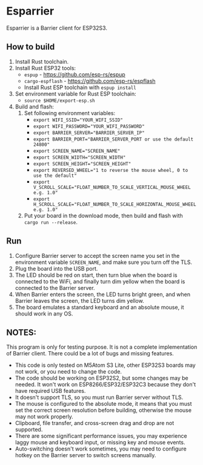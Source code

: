 Esparrier
=========

Esparrier is a Barrier client for ESP32S3.

## How to build

1. Install Rust toolchain.
2. Install Rust ESP32 tools:
    * `espup` - https://github.com/esp-rs/espup
    * `cargo-espflash` - https://github.com/esp-rs/espflash
    * Install Rust ESP toolchain with `espup install`
3. Set environment variable for Rust ESP toolchain:
    * `source $HOME/export-esp.sh`
4. Build and flash:
    1. Set following environment variables:
        * `export WIFI_SSID="YOUR_WIFI_SSID"`
        * `export WIFI_PASSWORD="YOUR_WIFI_PASSWORD"`
        * `export BARRIER_SERVER="BARRIER_SERVER_IP"`
        * `export BARRIER_PORT="BARRIER_SERVER_PORT or use the default 24800"`
        * `export SCREEN_NAME="SCREEN_NAME"`
        * `export SCREEN_WIDTH="SCREEN_WIDTH"`
        * `export SCREEN_HEIGHT="SCREEN_HEIGHT"`
        * `export REVERSED_WHEEL="1 to reverse the mouse wheel, 0 to use the default"`
        * `export V_SCROLL_SCALE="FLOAT_NUMBER_TO_SCALE_VERTICAL_MOUSE_WHEEL e.g. 1.0"`
        * `export H_SCROLL_SCALE="FLOAT_NUMBER_TO_SCALE_HORIZONTAL_MOUSE_WHEEL e.g. 1.0"`
    2. Put your board in the download mode, then build and flash with `cargo run --release`.

## Run

1. Configure Barrier server to accept the screen name you set in the environment variable `SCREEN_NAME`, and make sure you turn off the TLS.
2. Plug the board into the USB port.
3. The LED should be red on start, then turn blue when the board is connected to the WiFi, and finally turn dim yellow when the board is connected to the Barrier server.
4. When Barrier enters the screen, the LED turns bright green, and when Barrier leaves the screen, the LED turns dim yellow.
5. The board emulates a standard keyboard and an absolute mouse, it should work in any OS.

## NOTES:

This program is only for testing purpose. It is not a complete implementation of Barrier client. There could be a lot of bugs and missing features.

* This code is only tested on M5Atom S3 Lite, other ESP32S3 boards may not work, or you need to change the code.
* The code should be working on ESP32S2, but some changes may be needed. It won't work on ESP8266/ESP32/ESP32C3 because they don't have required USB features.
* It doesn't support TLS, so you must run Barrier server without TLS.
* The mouse is configured to the absolute mode, it means that you must set the correct screen resolution before building, otherwise the mouse may not work properly.
* Clipboard, file transfer, and cross-screen drag and drop are not supported.
* There are some significant performance issues, you may experience laggy mouse and keyboard input, or missing key and mouse events.
* Auto-switching doesn't work sometimes, you may need to configure hotkey on the Barrier server to switch screens manually.
